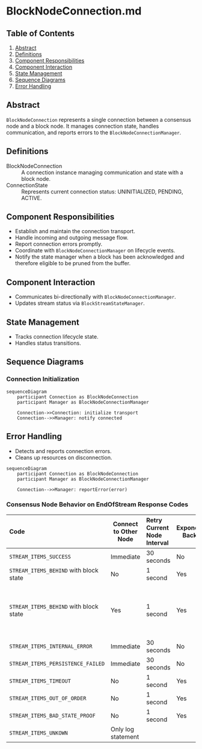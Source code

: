 # BlockNodeConnection.md

## Table of Contents

1. [Abstract](#abstract)
2. [Definitions](#definitions)
3. [Component Responsibilities](#component-responsibilities)
4. [Component Interaction](#component-interaction)
5. [State Management](#state-management)
6. [Sequence Diagrams](#sequence-diagrams)
7. [Error Handling](#error-handling)

## Abstract

`BlockNodeConnection` represents a single connection between a consensus node and a block node.
It manages connection state, handles communication, and reports errors to the `BlockNodeConnectionManager`.

## Definitions

<dl>
<dt>BlockNodeConnection</dt>
<dd>A connection instance managing communication and state with a block node.</dd>

<dt>ConnectionState</dt>
<dd>Represents current connection status: UNINITIALIZED, PENDING, ACTIVE.</dd>
</dl>

## Component Responsibilities

- Establish and maintain the connection transport.
- Handle incoming and outgoing message flow.
- Report connection errors promptly.
- Coordinate with `BlockNodeConnectionManager` on lifecycle events.
- Notify the state manager when a block has been acknowledged and therefore eligible to be pruned from the buffer.

## Component Interaction

- Communicates bi-directionally with `BlockNodeConnectionManager`.
- Updates stream status via `BlockStreamStateManager`.

## State Management

- Tracks connection lifecycle state.
- Handles status transitions.

## Sequence Diagrams

### Connection Initialization

```mermaid
sequenceDiagram
    participant Connection as BlockNodeConnection
    participant Manager as BlockNodeConnectionManager

    Connection->>Connection: initialize transport
    Connection-->>Manager: notify connected
```

## Error Handling

- Detects and reports connection errors.
- Cleans up resources on disconnection.

```mermaid
sequenceDiagram
    participant Connection as BlockNodeConnection
    participant Manager as BlockNodeConnectionManager

    Connection-->>Manager: reportError(error)
```

### Consensus Node Behavior on EndOfStream Response Codes

| Code                                   | Connect to Other Node | Retry Current Node Interval | Exponential Backoff | Max Retry Delay |                         EndOfStream limit within timespan                          |
|:---------------------------------------|-----------------------|:----------------------------|---------------------|-----------------|------------------------------------------------------------------------------------|
| `STREAM_ITEMS_SUCCESS`                 | Immediate             | 30 seconds                  | No                  | 10 seconds      |                                                                                    |
| `STREAM_ITEMS_BEHIND` with block state | No                    | 1 second                    | Yes                 | 10 seconds      |                                                                                    |
| `STREAM_ITEMS_BEHIND` with block state | Yes                   | 1 second                    | Yes                 | 10 seconds      | CN sends EndStream to indicate the BN to look for the block from other Block Nodes |
| `STREAM_ITEMS_INTERNAL_ERROR`          | Immediate             | 30 seconds                  | No                  | 10 seconds      |                                                                                    |
| `STREAM_ITEMS_PERSISTENCE_FAILED`      | Immediate             | 30 seconds                  | No                  | 10 seconds      |                                                                                    |
| `STREAM_ITEMS_TIMEOUT`                 | No                    | 1 second                    | Yes                 | 10 seconds      |                                                                                    |
| `STREAM_ITEMS_OUT_OF_ORDER`            | No                    | 1 second                    | Yes                 | 10 seconds      |                                                                                    |
| `STREAM_ITEMS_BAD_STATE_PROOF`         | No                    | 1 second                    | Yes                 | 10 seconds      |                                                                                    |
| `STREAM_ITEMS_UNKOWN`                  | Only log statement    |                             |                     |                 |                                                                                    |
